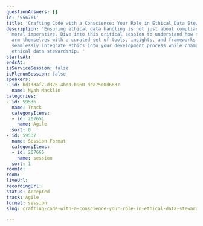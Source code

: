 ```yaml
---
questionAnswers: []
id: '556761'
title: 'Crafting Code with a Conscience: Your Role in Ethical Data Stewardship'
description: 'Ensuring ethical data handling is not just about compliance; it’s a
  moral imperative. Dive into this critical session to understand how dev teams can
  arm themselves with a curated set of tools, insights, and frameworks designed to
  seamlessly integrate ethics into your development process while championing & influencing
  ethical data stewardship. '
startsAt: 
endsAt: 
isServiceSession: false
isPlenumSession: false
speakers:
- id: bd133af7-d326-4bdd-b960-dea75e0d6637
  name: Nyah Macklin
categories:
- id: 59536
  name: Track
  categoryItems:
  - id: 207651
    name: Agile
  sort: 0
- id: 59537
  name: Session Format
  categoryItems:
  - id: 207665
    name: session
  sort: 1
roomId: 
room: 
liveUrl: 
recordingUrl: 
status: Accepted
track: Agile
format: session
slug: crafting-code-with-a-conscience-your-role-in-ethical-data-stewardship

---
```

